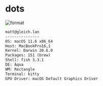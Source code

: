 
# dots

![format](https://github.com/gleich/dots/workflows/format/badge.svg)

```txt
matt@gleich.lan 
--------------- 
OS: macOS 11.6 x86_64 
Host: MacBookPro16,1 
Kernel: Darwin 20.6.0 
Packages: 151 (brew) 
Shell: fish 3.3.1 
DE: Aqua 
WM: Rectangle 
Terminal: kitty 
GPU Driver: macOS Default Graphics Driver 
```
